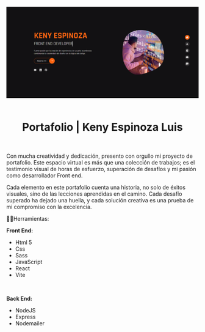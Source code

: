 
<img src="./portfolio.png" alt="" width="1000px" /> <br />
<br /> 

<div align="center">

# Portafolio | Keny Espinoza Luis <br /> 
<br />
</div>

Con mucha creatividad y dedicación, presento con orgullo mi proyecto de portafolio. Este espacio virtual es más que una colección de trabajos; es el testimonio visual de horas de esfuerzo, superación de desafíos y mi pasión como desarrollador Front end.

Cada elemento en este portafolio cuenta una historia, no solo de éxitos visuales, sino de las lecciones aprendidas en el camino. Cada desafío superado ha dejado una huella, y cada solución creativa es una prueba de mi compromiso con la excelencia.

👨‍💻Herramientas: 

**Front End:**
  - Html 5
  - Css 
  - Sass
  - JavaScript
  - React
  - Vite

<br /> 

**Back End:**
  - NodeJS
  - Express
  - Nodemailer

<br /> 



